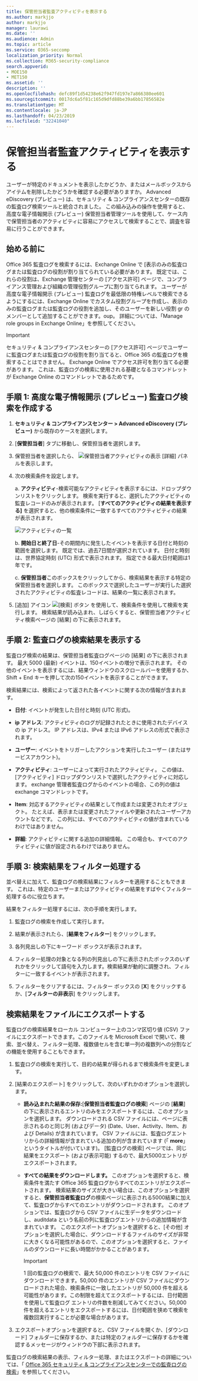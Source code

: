 ```yaml
---
title: 保管担当者監査アクティビティを表示する
ms.author: markjjo
author: markjjo
manager: laurawi
ms.date: ''
ms.audience: Admin
ms.topic: article
ms.service: O365-seccomp
localization_priority: Normal
ms.collection: M365-security-compliance
search.appverid:
- MOE150
- MET150
ms.assetid: ''
description: ''
ms.openlocfilehash: defc89f1d54238e62f947fd197e7a866380ee601
ms.sourcegitcommit: 0017dc6a5f81c165d9dfd88be39a6bb17856582e
ms.translationtype: MT
ms.contentlocale: ja-JP
ms.lasthandoff: 04/23/2019
ms.locfileid: "32241040"
---
```

# <a name="view-custodian-audit-activity"></a>保管担当者監査アクティビティを表示する

ユーザーが特定のドキュメントを表示したかどうか、またはメールボックスからアイテムを削除したかどうかを確認する必要がありますか。 Advanced eDiscovery (プレビュー) は、セキュリティ & コンプライアンスセンターの既存の監査ログ検索ツールと統合されました。 この組み込みの操作を使用すると、高度な電子情報開示 (プレビュー) 保管担当者管理ツールを使用して、ケース内で保管担当者のアクティビティに容易にアクセスして検索することで、調査を容易に行うことができます。

## <a name="before-you-begin"></a>始める前に

Office 365 監査ログを検索するには、Exchange Online で [表示のみの監査ログまたは監査ログの役割が割り当てられている必要があります。 既定では、これらの役割は、Exchange 管理センターの [アクセス許可] ページで、コンプライアンス管理および組織の管理役割グループに割り当てられます。 ユーザーが高度な電子情報開示 (プレビュー) 監査ログを最低限の特権レベルで検索できるようにするには、Exchange Online でカスタム役割グループを作成し、表示のみの監査ログまたは監査ログの役割を追加し、そのユーザーを新しい役割 gr のメンバーとして追加することができます。oup。 詳細については、「Manage role groups in Exchange Online」を参照してください。

> [!IMPORTANT]
> セキュリティ & コンプライアンスセンターの [アクセス許可] ページでユーザーに監査ログまたは監査ログの役割を割り当てると、Office 365 の監査ログを検索することはできません。 Exchange Online でアクセス許可を割り当てる必要があります。 これは、監査ログの検索に使用される基礎となるコマンドレットが Exchange Online のコマンドレットであるためです。

## <a name="step-1-create-an-advanced-ediscovery-preview-audit-log-search"></a>手順 1: 高度な電子情報開示 (プレビュー) 監査ログ検索を作成する

   1. **セキュリティ & コンプライアンスセンター > Advanced eDiscovery (プレビュー)** から既存のケースを選択します。
   
   2. [**保管担当者**] タブに移動し、保管担当者を選択します。
   
   3. 保管担当者を選択したら、  ![保管担当者アクティビティの表示](../media/ViewCustodianActivity.PNG)  [詳細] パネルを表示します。
   
   4. 次の検索条件を設定します。
      
      a. **アクティビティ**-検索可能なアクティビティを表示するには、ドロップダウンリストをクリックします。 検索を実行すると、選択したアクティビティの監査レコードのみが表示されます。 [**すべてのアクティビティの結果を表示する]** を選択すると、他の検索条件に一致するすべてのアクティビティの結果が表示されます。

      ![アクティビティの一覧](../media/CustodianActivityAudit.PNG)
      
      b. **開始日と終了日**-その期間内に発生したイベントを表示する日付と時刻の範囲を選択します。 既定では、過去7日間が選択されています。 日付と時刻は、世界協定時刻 (UTC) 形式で表示されます。 指定できる最大日付範囲は1年です。
      
      c. **保管担当者**このボックスをクリックしてから、検索結果を表示する特定の保管担当者を選択します。 このボックスで選択したユーザーが実行した選択されたアクティビティの監査レコードは、結果の一覧に表示されます。
      
   5. [追加] アイコン   ![[検索] ボタン](../media/SearchButton.PNG)  を使用して、検索条件を使用して検索を実行します。 検索結果が読み込まれ、しばらくすると、保管担当者アクティビティ検索ページの [結果] の下に表示されます。 

## <a name="step-2-view-the-audit-log-search-results"></a>手順 2: 監査ログの検索結果を表示する

監査ログ検索の結果は、保管担当者監査ログページの [結果] の下に表示されます。 最大 5000 (最新) イベントは、150イベントの増分で表示されます。 その他のイベントを表示するには、結果ウィンドウのスクロールバーを使用するか、Shift + End キーを押して次の150イベントを表示することができます。

検索結果には、検索によって返された各イベントに関する次の情報が含まれます。
- **日付**: イベントが発生した日付と時刻 (UTC 形式)。

- **ip アドレス**: アクティビティのログが記録されたときに使用されたデバイスの ip アドレス。 IP アドレスは、IPv4 または IPv6 アドレスの形式で表示されます。

- **ユーザー**: イベントをトリガーしたアクションを実行したユーザー (またはサービスアカウント)。

- **アクティビティ**: ユーザーによって実行されたアクティビティ。 この値は、[アクティビティ] ドロップダウンリストで選択したアクティビティに対応します。 exchange 管理者監査ログからのイベントの場合、この列の値は exchange コマンドレットです。

- **Item**: 対応するアクティビティの結果として作成または変更されたオブジェクト。 たとえば、表示または変更されたファイルや更新されたユーザーアカウントなどです。 この列には、すべてのアクティビティの値が含まれているわけではありません。

- **詳細**: アクティビティに関する追加の詳細情報。 この場合も、すべてのアクティビティに値が設定されるわけではありません。

## <a name="step-3-filter-the-search-results"></a>手順 3: 検索結果をフィルター処理する

並べ替えに加えて、監査ログの検索結果にフィルターを適用することもできます。 これは、特定のユーザーまたはアクティビティの結果をすばやくフィルター処理するのに役立ちます。 

結果をフィルター処理するには、次の手順を実行します。

 1. 監査ログの検索を作成して実行します。
  
2. 結果が表示されたら、[**結果をフィルター**] をクリックします。
 
3. 各列見出しの下にキーワード ボックスが表示されます。
  
4. フィルター処理の対象となる列の列見出しの下に表示されたボックスのいずれかをクリックして語句を入力します。検索結果が動的に調整され、フィルターに一致するイベントが表示されます。
  
5. フィルターをクリアするには、フィルター ボックスの [**X**] をクリックするか、[**フィルターの非表示**] をクリックします。

## <a name="export-the-search-results-to-a-file"></a>検索結果をファイルにエクスポートする

監査ログの検索結果をローカル コンピューター上のコンマ区切り値 (CSV) ファイルにエクスポートできます。このファイルを Microsoft Excel で開いて、検索、並べ替え、フィルター処理、複数値セルを含む単一列の複数列への分割などの機能を使用することもできます。

1. 監査ログの検索を実行して、目的の結果が得られるまで検索条件を変更します。
  
2. [結果のエクスポート] をクリックして、次のいずれかのオプションを選択します。

    - **読み込まれた結果の保存:**[**保管担当者監査ログの検索**] ページの [**結果**] の下に表示されるエントリのみをエクスポートするには、このオプションを選択します。 ダウンロードされる CSV ファイルには、ページに表示されるのと同じ列 (およびデータ) (Date、User、Activity、Item、および Details) が含まれています。 CSV ファイルには、監査ログエントリからの詳細情報が含まれている追加の列が含まれています (「 **more**」というタイトルが付いています)。 [監査ログの検索] ページでは、同じ結果をエクスポート (および表示可能) するので、最大5000エントリがエクスポートされます。
        
    - **すべての結果をダウンロードします。** このオプションを選択すると、検索条件を満たす Office 365 監査ログからすべてのエントリがエクスポートされます。 検索結果のサイズが大きい場合は、このオプションを選択すると、**保管担当者監査ログ**の検索ページに表示される5000結果に加えて、監査ログからすべてのエントリがダウンロードされます。 このオプションでは、監査ログから CSV ファイルに生データをダウンロードし、auditdata という名前の列に監査ログエントリからの追加情報が含まれています。 このエクスポートオプションを選択すると、[その他] オプションを選択した場合に、ダウンロードするファイルのサイズが非常に大きくなる可能性があるので、このオプションを選択すると、ファイルのダウンロードに長い時間がかかることがあります。
    
      > [!IMPORTANT]
      > 1 回の監査ログの検索で、最大 50,000 件のエントリを CSV ファイルにダウンロードできます。50,000 件のエントリが CSV ファイルにダウンロードされた場合、検索条件に一致したエントリが 50,000 件を超える可能性があります。この制限を超えてエクスポートするには、日付範囲を使用して監査ログ エントリの件数を削減してみてください。50,000 件を超えるエントリをエクスポートするには、日付範囲を狭めて検索を複数回実行することが必要な場合があります。
        

3. エクスポートオプションを選択すると、CSV ファイルを開くか、[ダウンロード] フォルダーに保存するか、または特定のフォルダーに保存するかを確認するメッセージがウィンドウの下部に表示されます。

監査ログの検索結果の表示、フィルター処理、またはエクスポートの詳細については、「 [Office 365 セキュリティ & コンプライアンスセンターでの監査ログの検索](../search-the-audit-log-in-security-and-compliance.md)」を参照してください。

